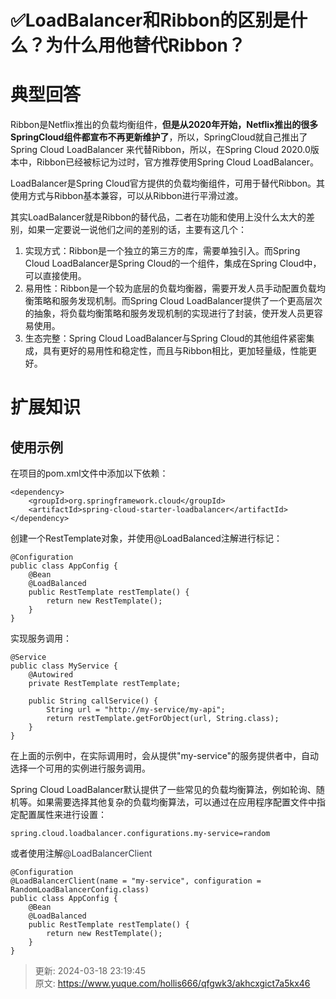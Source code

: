 # ✅LoadBalancer和Ribbon的区别是什么？为什么用他替代Ribbon？

# 典型回答


Ribbon是Netflix推出的负载均衡组件，**但是从2020年开始，Netflix推出的很多SpringCloud组件都宣布不再更新维护了**，所以，SpringCloud就自己推出了Spring Cloud  LoadBalancer 来代替Ribbon，所以，在Spring Cloud 2020.0版本中，Ribbon已经被标记为过时，官方推荐使用Spring Cloud LoadBalancer。



LoadBalancer是Spring Cloud官方提供的负载均衡组件，可用于替代Ribbon。其使用方式与Ribbon基本兼容，可以从Ribbon进行平滑过渡。



其实LoadBalancer就是Ribbon的替代品，二者在功能和使用上没什么太大的差别，如果一定要说一说他们之间的差别的话，主要有这几个：



1. 实现方式：Ribbon是一个独立的第三方的库，需要单独引入。而Spring Cloud LoadBalancer是Spring Cloud的一个组件，集成在Spring Cloud中，可以直接使用。
2. 易用性：Ribbon是一个较为底层的负载均衡器，需要开发人员手动配置负载均衡策略和服务发现机制。而Spring Cloud LoadBalancer提供了一个更高层次的抽象，将负载均衡策略和服务发现机制的实现进行了封装，使开发人员更容易使用。
3. 生态完整：Spring Cloud LoadBalancer与Spring Cloud的其他组件紧密集成，具有更好的易用性和稳定性，而且与Ribbon相比，更加轻量级，性能更好。



# 扩展知识


## 使用示例


在项目的pom.xml文件中添加以下依赖：



```plain
<dependency>
    <groupId>org.springframework.cloud</groupId>
    <artifactId>spring-cloud-starter-loadbalancer</artifactId>
</dependency>
```





创建一个RestTemplate对象，并使用@LoadBalanced注解进行标记：



```plain
@Configuration
public class AppConfig {
    @Bean
    @LoadBalanced
    public RestTemplate restTemplate() {
        return new RestTemplate();
    }
}
```



实现服务调用：



```plain
@Service
public class MyService {
    @Autowired
    private RestTemplate restTemplate;

    public String callService() {
        String url = "http://my-service/my-api";
        return restTemplate.getForObject(url, String.class);
    }
}
```



在上面的示例中，在实际调用时，会从提供"my-service"的服务提供者中，自动选择一个可用的实例进行服务调用。



Spring Cloud LoadBalancer默认提供了一些常见的负载均衡算法，例如轮询、随机等。如果需要选择其他复杂的负载均衡算法，可以通过在应用程序配置文件中指定配置属性来进行设置：



```plain
spring.cloud.loadbalancer.configurations.my-service=random
```



或者使用注解<font style="color:rgb(52, 53, 65);">@LoadBalancerClient </font>

<font style="color:rgb(52, 53, 65);"></font>

```plain
@Configuration
@LoadBalancerClient(name = "my-service", configuration = RandomLoadBalancerConfig.class)
public class AppConfig {
    @Bean
    @LoadBalanced
    public RestTemplate restTemplate() {
        return new RestTemplate();
    }
}
```



> 更新: 2024-03-18 23:19:45  
> 原文: <https://www.yuque.com/hollis666/qfgwk3/akhcxgict7a5kx46>